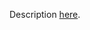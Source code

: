 Description [here](https://scalacenter.github.io/scala-3-migration-guide/docs/incompatibilities/other-changed-features.html#non-private-constructor-in-private-class).